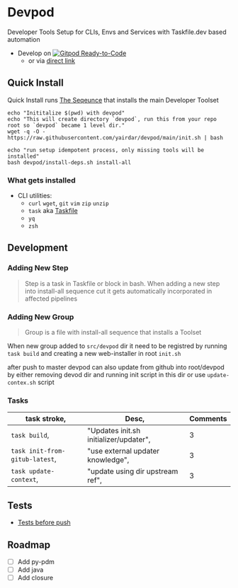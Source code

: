# Devpod

Developer Tools Setup for CLIs, Envs and Services with Taskfile.dev based automation

- Develop on [![Gitpod Ready-to-Code](https://img.shields.io/badge/Gitpod-Ready--to--Code-blue?logo=gitpod)](https://gitpod.io/from-referrer/)
  - or via [direct link](https://www.gitpod.io/#https://github.com/yairdar/devpod)

## Quick Install

Quick Install runs [The Seqeunce](docs/the-sequence.md) that installs the main Developer Toolset

```shell
echo "Inititalize $(pwd) with devpod"
echo "This will create directory `devpod`, run this from your repo root so `devpod` became 1 level dir."
wget -q -O - https://raw.githubusercontent.com/yairdar/devpod/main/init.sh | bash

echo "run setup idempotent process, only missing tools will be installed"
bash devpod/install-deps.sh install-all
```

### What gets installed

- CLI utilities:
  - `curl` `wget`, `git` `vim` `zip` `unzip`
  - `task` aka [Taskfile](https://taskfile.dev/)
  - `yq`
  - `zsh`

## Development

### Adding New Step

> Step is a task in Taskfile or block in bash.
> When adding a new step into install-all sequence cut
> it gets automatically incorporated in affected pipelines

### Adding New Group

> Group is a file with install-all sequence that installs a Toolset

When new group added to `src/devpod` dir it need to be registred by running
`task build` and creating a new web-installer in root `init.sh`

after push to master devpod can also update from github into root/devpod 
by either removing devod dir and running init script in this dir
or use `update-contex.sh` script

### Tasks

task stroke, | Desc, | Comments
-------------|-------|---------
`task build`, | "Updates init.sh initializer/updater", | 3
`task init-from-gitub-latest`, | "use external updater knowledge", | 3
`task update-context`, | "update using dir upstream ref", | 3

## Tests

- [Tests before push](tests/test-before-push/test-before-push.md)

## Roadmap

- [ ] Add py-pdm
- [ ] Add java
- [ ] Add closure
